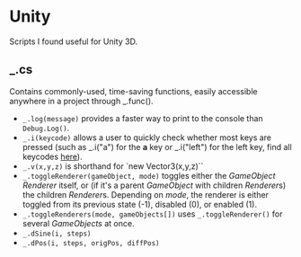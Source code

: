 # Unity
Scripts I found useful for Unity 3D.
## _.cs
Contains commonly-used, time-saving functions, easily accessible anywhere in a project through _.func().
* `_.log(message)` provides a faster way to print to the console than `Debug.Log()`.
* `_.i(keycode)` allows a user to quickly check whether most keys are pressed (such as _.i("a") for the **a** key or _.i("left") for the left key, find all keycodes [here](https://docs.unity3d.com/ScriptReference/KeyCode.html)).
* `_.v(x,y,z)` is shorthand for `new Vector3(x,y,z)``
* `_.toggleRenderer(gameObject, mode)` toggles either the *GameObject* *Renderer* itself, or (if it's a parent *GameObject* with children *Renderer*s) the children *Renderer*s. Depending on *mode*, the renderer is either toggled from its previous state (-1), disabled (0), or enabled (1).
* `_.toggleRenderers(mode, gameObjects[])` uses `_.toggleRenderer()` for several *GameObjects* at once.
* `_.dSine(i, steps)`
* `_.dPos(i, steps, origPos, diffPos)`

<!--stackedit_data:
eyJoaXN0b3J5IjpbOTA4NzE1NTMyLC0xODEzNjA4MywtMTA1Nz
AxMzg4Nl19
-->